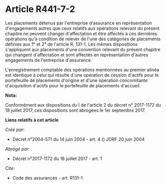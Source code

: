 # Article R441-7-2

Les placements détenus par l'entreprise d'assurance en représentation d'engagements autres que ceux relatifs aux opérations
relevant du présent chapitre ne peuvent changer d'affectation et être affectés à ces dernières opérations qu'à condition de
relever de l'une des catégories de placements définies aux 1° et 2° de l'article R. 131-1. Les mêmes dispositions
s'appliquent aux placements d'une convention relevant du présent chapitre qui changent d'affectation et sont affectés en
représentation d'autres engagements de l'entreprise d'assurance. 

L'enregistrement comptable des opérations mentionnées au premier alinéa est identique à celui qui résulte d'une opération de
cession d'actifs pour le portefeuille de placements d'origine et d'une opération concomitante d'acquisition d'actifs pour le
portefeuille de placements d'accueil.

**Nota:**

Conformément aux dispositions du I de l'article 2 du décret n° 2017-1172 du 18 juillet 2017, ces dispositions sont abrogées
le 1er septembre 2017.

**Liens relatifs à cet article**

_Créé par_:

  - Décret n°2004-571 du 14 juin 2004 - art. 4 () JORF 20 juin 2004

_Abrogé par_:

  - Décret n°2017-1172 du 18 juillet 2017 - art. 1

_Cite_:

  - Code des assurances - art. R131-1
